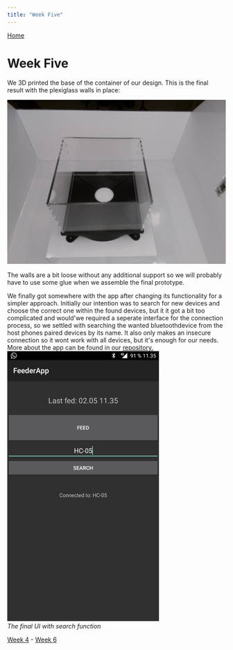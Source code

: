 ```yaml
---
title: "Week Five"
---
```


[Home](https://kpalok.github.io/Digifab/)

# Week Five

We 3D printed the base of the container of our design. This is the final result with the plexiglass walls in place:

![Image missing](https://github.com/kpalok/Digifab/blob/gh-pages/Images/ContainerProtoBooth.jpg?raw=true)

The walls are a bit loose without any additional support so we will probably have to use some glue when we assemble the final prototype.

We finally got somewhere with the app after changing its functionality for a simpler approach. Initially our intention was to search for new devices and choose the correct one within the found devices, but it it got a bit too complicated and would'we required a seperate interface for the connection process, so we settled with searching the wanted bluetoothdevice from the host phones paired devices by its name. It also only makes an insecure connection so it wont work with all devices, but it's enough for our needs. More about the app can be found in our [repository.](https://github.com/kpalok/Digifab/tree/master/FeederApp)
<img src="https://raw.githubusercontent.com/kpalok/Digifab/gh-pages/Images/Screenshot_20180502-113553.jpg" width="350">                   
*The final UI with search function*

[Week 4](https://kpalok.github.io/Digifab/2018/04/16/weekly-report.html) - [Week 6](https://kpalok.github.io/Digifab/2018/05/02/weekly-report.html)
